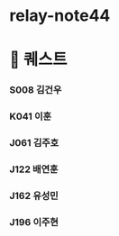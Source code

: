 # relay-note44


# 🎯 퀘스트

### S008 김건우
### K041 이훈
### J061 김주호
### J122 배연훈
### J162 유성민
### J196 이주현
